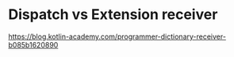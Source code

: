 # Dispatch vs Extension receiver

https://blog.kotlin-academy.com/programmer-dictionary-receiver-b085b1620890